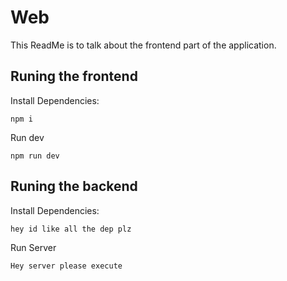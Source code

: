 # Web
This ReadMe is to talk about the frontend part of the application.

## Runing the frontend

Install Dependencies: 
```
npm i
```
Run dev
```
npm run dev
```

## Runing the backend

Install Dependencies: 
```
hey id like all the dep plz
```
Run Server
```
Hey server please execute
```